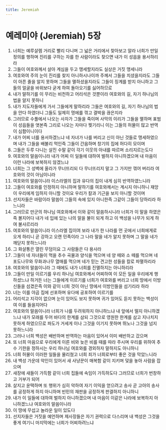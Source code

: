 ```yaml
---
title: Jeremiah
---
```


# 예레미야 (Jeremiah) 5장
1. 너희는 예루살렘 거리로 빨리 다니며 그 넓은 거리에서 찾아보고 알라 너희가 만일 정의를 행하며 진리를 구하는 자를 한 사람이라도 찾으면 내가 이 성읍을 용서하리라
1. 그들이 여호와께서 살아 계심을 두고 맹세할지라도 실상은 거짓 맹세니라
1. 여호와여 주의 눈이 진리를 찾지 아니하시나이까 주께서 그들을 치셨을지라도 그들이 아픈 줄을 알지 못하며 그들을 멸하셨을지라도 그들이 징계를 받지 아니하고 그들의 얼굴을 바위보다 굳게 하여 돌아오기를 싫어하므로
1. 내가 말하기를 이 무리는 비천하고 어리석은 것뿐이라 여호와의 길, 자기 하나님의 법을 알지 못하니
1. 내가 지도자들에게 가서 그들에게 말하리라 그들은 여호와의 길, 자기 하나님의 법을 안다 하였더니 그들도 일제히 멍에를 꺾고 결박을 끊은지라
1. 그러므로 수풀에서 나오는 사자가 그들을 죽이며 사막의 이리가 그들을 멸하며 표범이 성읍들을 엿본즉 그리로 나오는 자마다 찢기리니 이는 그들의 허물이 많고 반역이 심함이니이다
1. 내가 어찌 너를 용서하겠느냐 네 자녀가 나를 버리고 신이 아닌 것들로 맹세하였으며 내가 그들을 배불리 먹인즉 그들이 간음하며 창기의 집에 허다히 모이며
1. 그들은 두루 다니는 살진 수말 같이 각기 이웃의 아내를 따르며 소리지르는도다
1. 여호와의 말씀이니라 내가 어찌 이 일들에 대하여 벌하지 아니하겠으며 내 마음이 이런 나라에 보복하지 않겠느냐
1. 너희는 그 성벽에 올라가 무너뜨리되 다 무너뜨리지 말고 그 가지만 꺾어 버리라 여호와의 것이 아님이니라
1. 여호와의 말씀이니라 이스라엘의 집과 유다의 집이 내게 심히 반역하였느니라
1. 그들이 여호와를 인정하지 아니하며 말하기를 여호와께서는 계시지 아니하니 재앙이 우리에게 임하지 아니할 것이요 우리가 칼과 기근을 보지 아니할 것이며
1. 선지자들은 바람이라 말씀이 그들의 속에 있지 아니한즉 그같이 그들이 당하리라 하느니라
1. 그러므로 만군의 하나님 여호와께서 이와 같이 말씀하시니라 너희가 이 말을 하였은즉 볼지어다 내가 네 입에 있는 나의 말을 불이 되게 하고 이 백성을 나무가 되게 하여 불사르리라
1. 여호와의 말씀이니라 이스라엘 집이여 보라 내가 한 나라를 먼 곳에서 너희에게로 오게 하리니 곧 강하고 오랜 민족이라 그 나라 말을 네가 알지 못하며 그 말을 네가 깨닫지 못하느니라
1. 그 화살통은 열린 무덤이요 그 사람들은 다 용사라
1. 그들이 네 자녀들이 먹을 추수 곡물과 양식을 먹으며 네 양 떼와 소 떼를 먹으며 네 포도나무와 무화과나무 열매를 먹으며 네가 믿는 견고한 성들을 칼로 파멸하리라
1. 여호와의 말씀이니라 그 때에도 내가 너희를 진멸하지는 아니하리라
1. 그들이 만일 이르기를 우리 하나님 여호와께서 어찌하여 이 모든 일을 우리에게 행하셨느냐 하거든 너는 그들에게 이르기를 너희가 여호와를 버리고 너희 땅에서 이방 신들을 섬겼은즉 이와 같이 너희 것이 아닌 땅에서 이방인들을 섬기리라 하라
1. 너는 이를 야곱 집에 선포하며 유다에 공포하여 이르기를
1. 어리석고 지각이 없으며 눈이 있어도 보지 못하며 귀가 있어도 듣지 못하는 백성이여 이를 들을지어다
1. 여호와의 말씀이니라 너희가 나를 두려워하지 아니하느냐 내 앞에서 떨지 아니하겠느냐 내가 모래를 두어 바다의 한계를 삼되 그것으로 영원한 한계를 삼고 지나치지 못하게 하였으므로 파도가 거세게 이나 그것을 이기지 못하며 뛰노나 그것을 넘지 못하느니라
1. 그러나 너희 백성은 배반하며 반역하는 마음이 있어서 이미 배반하고 갔으며
1. 또 너희 마음으로 우리에게 이른 비와 늦은 비를 때를 따라 주시며 우리를 위하여 추수 기한을 정하시는 우리 하나님 여호와를 경외하자 말하지도 아니하니
1. 너희 허물이 이러한 일들을 물리쳤고 너희 죄가 너희로부터 좋은 것을 막았느니라
1. 내 백성 가운데 악인이 있어서 새 사냥꾼이 매복함 같이 지키며 덫을 놓아 사람을 잡으며
1. 새장에 새들이 가득함 같이 너희 집들에 속임이 가득하도다 그러므로 너희가 번창하고 거부가 되어
1. 살지고 윤택하며 또 행위가 심히 악하여 자기 이익을 얻으려고 송사 곧 고아의 송사를 공정하게 하지 아니하며 빈민의 재판을 공정하게 판결하지 아니하니
1. 내가 이 일들에 대하여 벌하지 아니하겠으며 내 마음이 이같은 나라에 보복하지 아니하겠느냐 여호와의 말씀이니라
1. 이 땅에 무섭고 놀라운 일이 있도다
1. 선지자들은 거짓을 예언하며 제사장들은 자기 권력으로 다스리며 내 백성은 그것을 좋게 여기니 마지막에는 너희가 어찌하려느냐
